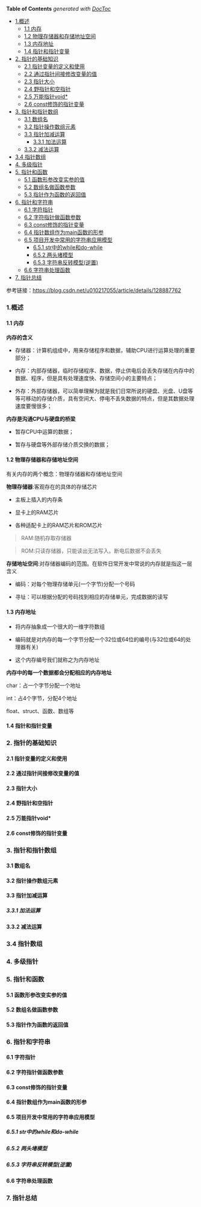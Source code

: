 <!-- START doctoc generated TOC please keep comment here to allow auto update -->
<!-- DON'T EDIT THIS SECTION, INSTEAD RE-RUN doctoc TO UPDATE -->
**Table of Contents**  *generated with [DocToc](https://github.com/thlorenz/doctoc)*

- [1.概述](#1%E6%A6%82%E8%BF%B0)
  - [1.1 内存](#11-%E5%86%85%E5%AD%98)
  - [1.2 物理存储器和存储地址空间](#12-%E7%89%A9%E7%90%86%E5%AD%98%E5%82%A8%E5%99%A8%E5%92%8C%E5%AD%98%E5%82%A8%E5%9C%B0%E5%9D%80%E7%A9%BA%E9%97%B4)
  - [1.3 内存地址](#13-%E5%86%85%E5%AD%98%E5%9C%B0%E5%9D%80)
  - [1.4 指针和指针变量](#14-%E6%8C%87%E9%92%88%E5%92%8C%E6%8C%87%E9%92%88%E5%8F%98%E9%87%8F)
- [2. 指针的基础知识](#2-%E6%8C%87%E9%92%88%E7%9A%84%E5%9F%BA%E7%A1%80%E7%9F%A5%E8%AF%86)
  - [2.1 指针变量的定义和使用](#21-%E6%8C%87%E9%92%88%E5%8F%98%E9%87%8F%E7%9A%84%E5%AE%9A%E4%B9%89%E5%92%8C%E4%BD%BF%E7%94%A8)
  - [2.2 通过指针间接修改变量的值](#22-%E9%80%9A%E8%BF%87%E6%8C%87%E9%92%88%E9%97%B4%E6%8E%A5%E4%BF%AE%E6%94%B9%E5%8F%98%E9%87%8F%E7%9A%84%E5%80%BC)
  - [2.3 指针大小](#23-%E6%8C%87%E9%92%88%E5%A4%A7%E5%B0%8F)
  - [2.4 野指针和空指针](#24-%E9%87%8E%E6%8C%87%E9%92%88%E5%92%8C%E7%A9%BA%E6%8C%87%E9%92%88)
  - [2.5 万能指针void*](#25-%E4%B8%87%E8%83%BD%E6%8C%87%E9%92%88void)
  - [2.6 const修饰的指针变量](#26-const%E4%BF%AE%E9%A5%B0%E7%9A%84%E6%8C%87%E9%92%88%E5%8F%98%E9%87%8F)
- [3. 指针和指针数组](#3-%E6%8C%87%E9%92%88%E5%92%8C%E6%8C%87%E9%92%88%E6%95%B0%E7%BB%84)
  - [3.1 数组名](#31-%E6%95%B0%E7%BB%84%E5%90%8D)
  - [3.2 指针操作数组元素](#32-%E6%8C%87%E9%92%88%E6%93%8D%E4%BD%9C%E6%95%B0%E7%BB%84%E5%85%83%E7%B4%A0)
  - [3.3 指针加减运算](#33-%E6%8C%87%E9%92%88%E5%8A%A0%E5%87%8F%E8%BF%90%E7%AE%97)
    - [3.3.1 加法运算](#331-%E5%8A%A0%E6%B3%95%E8%BF%90%E7%AE%97)
  - [3.3.2 减法运算](#332-%E5%87%8F%E6%B3%95%E8%BF%90%E7%AE%97)
- [3.4 指针数组](#34-%E6%8C%87%E9%92%88%E6%95%B0%E7%BB%84)
- [4. 多级指针](#4-%E5%A4%9A%E7%BA%A7%E6%8C%87%E9%92%88)
- [5. 指针和函数](#5-%E6%8C%87%E9%92%88%E5%92%8C%E5%87%BD%E6%95%B0)
  - [5.1 函数形参改变实参的值](#51-%E5%87%BD%E6%95%B0%E5%BD%A2%E5%8F%82%E6%94%B9%E5%8F%98%E5%AE%9E%E5%8F%82%E7%9A%84%E5%80%BC)
  - [5.2 数组名做函数参数](#52-%E6%95%B0%E7%BB%84%E5%90%8D%E5%81%9A%E5%87%BD%E6%95%B0%E5%8F%82%E6%95%B0)
  - [5.3 指针作为函数的返回值](#53-%E6%8C%87%E9%92%88%E4%BD%9C%E4%B8%BA%E5%87%BD%E6%95%B0%E7%9A%84%E8%BF%94%E5%9B%9E%E5%80%BC)
- [6. 指针和字符串](#6-%E6%8C%87%E9%92%88%E5%92%8C%E5%AD%97%E7%AC%A6%E4%B8%B2)
  - [6.1 字符指针](#61-%E5%AD%97%E7%AC%A6%E6%8C%87%E9%92%88)
  - [6.2 字符指针做函数参数](#62-%E5%AD%97%E7%AC%A6%E6%8C%87%E9%92%88%E5%81%9A%E5%87%BD%E6%95%B0%E5%8F%82%E6%95%B0)
  - [6.3 const修饰的指针变量](#63-const%E4%BF%AE%E9%A5%B0%E7%9A%84%E6%8C%87%E9%92%88%E5%8F%98%E9%87%8F)
  - [6.4 指针数组作为main函数的形参](#64-%E6%8C%87%E9%92%88%E6%95%B0%E7%BB%84%E4%BD%9C%E4%B8%BAmain%E5%87%BD%E6%95%B0%E7%9A%84%E5%BD%A2%E5%8F%82)
  - [6.5 项目开发中常用的字符串应用模型](#65-%E9%A1%B9%E7%9B%AE%E5%BC%80%E5%8F%91%E4%B8%AD%E5%B8%B8%E7%94%A8%E7%9A%84%E5%AD%97%E7%AC%A6%E4%B8%B2%E5%BA%94%E7%94%A8%E6%A8%A1%E5%9E%8B)
    - [6.5.1 str中的while和do-while](#651-str%E4%B8%AD%E7%9A%84while%E5%92%8Cdo-while)
    - [6.5.2 两头堵模型](#652-%E4%B8%A4%E5%A4%B4%E5%A0%B5%E6%A8%A1%E5%9E%8B)
    - [6.5.3 字符串反转模型(逆置)](#653-%E5%AD%97%E7%AC%A6%E4%B8%B2%E5%8F%8D%E8%BD%AC%E6%A8%A1%E5%9E%8B%E9%80%86%E7%BD%AE)
  - [6.6 字符串处理函数](#66-%E5%AD%97%E7%AC%A6%E4%B8%B2%E5%A4%84%E7%90%86%E5%87%BD%E6%95%B0)
- [7. 指针总结](#7-%E6%8C%87%E9%92%88%E6%80%BB%E7%BB%93)

<!-- END doctoc generated TOC please keep comment here to allow auto update -->

参考链接：https://blog.csdn.net/u010217055/article/details/128887762

### 1.概述

#### 1.1 内存

**内存的含义**

- 存储器：计算机组成中，用来存储程序和数据，辅助CPU进行运算处理的重要部分；

- 内存：内部存储器，临时存储程序、数据，停止供电后会丢失存储在内存中的数据、程序，但是具有处理速度快、存储空间小的主要特点；

- 外存：外部存储器，可以简单理解为就是我们日常所说的硬盘、光盘、U盘等等可移动的存储介质，具有空间大、停电不丢失数据的特点，但是其数据处理速度要慢很多；

**内存是沟通CPU与硬盘的桥梁**

* 暂存CPU中运算的数据；

* 暂存与硬盘等外部存储介质交换的数据；

#### 1.2 物理存储器和存储地址空间

有关内存的两个概念：物理存储器和存储地址空间

**物理存储器**:客观存在的具体的存储芯片

- 主板上插入的内存条

- 显卡上的RAM芯片

- 各种适配卡上的RAM芯片和ROM芯片

> RAM:随机存取存储器

> ROM:只读存储器，只能读出无法写入。断电后数据不会丢失

**存储地址空间**:对存储器编码的范围。在软件日常开发中常说的内存就是指这一层含义

- 编码：对每个物理存储单元(一个字节)分配一个号码

- 寻址：可以根据分配的号码找到相应的存储单元，完成数据的读写

#### 1.3 内存地址

- 将内存抽象成一个很大的一维字符数组

- 编码就是对内存的每一个字节分配一个32位或64位的编号(与32位或64的处理器有关)

- 这个内存编号我们就称之为内存地址

**内存中的每一个数据都会分配相应的内存地址**

char：占一个字节分配一个地址

int：占4个字节，分配4个地址

float、struct、函数、数组等

#### 1.4 指针和指针变量

### 2. 指针的基础知识

#### 2.1 指针变量的定义和使用

#### 2.2 通过指针间接修改变量的值

#### 2.3 指针大小

#### 2.4 野指针和空指针

#### 2.5 万能指针void*

#### 2.6 const修饰的指针变量

### 3. 指针和指针数组

#### 3.1 数组名

#### 3.2 指针操作数组元素

#### 3.3 指针加减运算

##### 3.3.1 加法运算

#### 3.3.2 减法运算

### 3.4 指针数组

### 4. 多级指针

### 5. 指针和函数

#### 5.1 函数形参改变实参的值

#### 5.2 数组名做函数参数

#### 5.3 指针作为函数的返回值

### 6. 指针和字符串

#### 6.1 字符指针

#### 6.2 字符指针做函数参数

#### 6.3 const修饰的指针变量

#### 6.4 指针数组作为main函数的形参

#### 6.5 项目开发中常用的字符串应用模型

##### 6.5.1 str中的while和do-while

##### 6.5.2 两头堵模型

##### 6.5.3 字符串反转模型(逆置)

#### 6.6 字符串处理函数

### 7. 指针总结